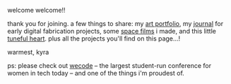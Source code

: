 welcome welcome!!

thank you for joining. a few things to share: my [art portfolio](https://www.kyramo.com), my [journal](https://k-ra.github.io/PS70/index.html) for early digital fabrication projects, some [space films](https://www.kyramo.com/spacefilms) i made, and this little [tuneful heart](https://k-ra.github.io/PS70/13_finalproject/week4.html). plus all the projects you'll find on this page...! 

warmest,
kyra

ps: please check out [wecode](https://www.wecodeconference.com) – the largest student-run conference for women in tech today – and one of the things i'm proudest of. 
